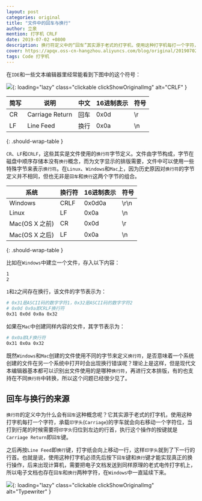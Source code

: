 ```yaml
---
layout: post
categories: original
title: "文件中的回车与换行"
author: 立泉
mention: 打字机 CRLF
date: 2019-07-02 +0800
description: 换行符定义中的“回车”其实源于老式的打字机，使用这种打字机每打一个字符，承载印字头(Carriage)的字车就会向右移动一个字符位，当打到行尾的时候需要将印字头归位到左边的行首，执行这个操作的按键就是Carriage Return回车键。
cover: https://apqx.oss-cn-hangzhou.aliyuncs.com/blog/original/20190702/typer.jpg
tags: Code 打字机
---
```


在`IDE`和一些文本编辑器里经常能看到下图中的这个符号：

![](https://apqx.oss-cn-hangzhou.aliyuncs.com/blog/original/20190702/crlf.jpg){: loading="lazy" class="clickable clickShowOriginalImg" alt="CRLF" }


| 简写 | 说明            | 中文 | 16进制表示 | 符号 |
|------|-----------------|----|------------|------|
| CR   | Carriage Return | 回车 | 0x0d       | \r   |
| LF   | Line Feed       | 换行 | 0x0a       | \n   |
{: .should-wrap-table }

`CR`、`LF`和`CRLF`，这些其实是文件使用的`换行符`字节定义。文件由字节构成，字节在磁盘中顺序存储本没有`换行`概念，而为文字显示的排版需要，文件中可以使用一些特殊字节来表示`换行符`。在`Linux`、`Windows`和`Mac`上，因为历史原因对`换行符`的字节定义并不相同，但也无非是`回车`和`换行`这两个字节的组合。


| 系统           | 换行符 | 16进制表示 | 符号 |
|----------------|--------|------------|------|
| Windows        | CRLF   | 0x0d0a     | \r\n |
| Linux          | LF     | 0x0a       | \n   |
| Mac(OS X 之前) | CR     | 0x0d       | \r   |
| Mac(OS X 之后) | LF     | 0x0a       | \n   |
{: .should-wrap-table }

比如在`Windows`中建立一个文件，存入以下内容：

```sh
1
2
```

`1`和`2`之间存在换行，该文件的字节表示为：

```sh
# 0x31是ASCII码的数字字符1，0x32是ASCII码的数字字符2
# 0x0d 0x0a即CRLF换行符
0x31 0x0d 0x0a 0x32
```

如果在`Mac`中创建同样内容的文件，其字节表示为：

```sh
# 0x0a即LF换行符
0x31 0x0a 0x32
```

既然`Windows`和`Mac`创建的文件使用不同的字节来定义`换行符`，是否意味着一个系统创建的文件在另一个系统中打开时会出现换行错误呢？理论上是这样，但是现代文本编辑器基本都可以识别出文件使用的是哪种`换行符`，再进行文本排版，有的也支持在不同`换行符`中转换，所以这个问题已经很少见了。

## 回车与换行的来源

`换行符`的定义中为什么会有`回车`这种概念呢？它其实源于老式的打字机，使用这种打字机每打一个字符，承载`印字头`(`Carriage`)的字车就会向右移动一个字符位，当打到行尾的时候需要将`印字头`归位到左边的行首，执行这个操作的按键就是`Carriage Return`即`回车`键。

之后再按`Line Feed`即`换行`键，打字纸会向上移动一行，这样`印字头`就到了下一行的行首。也就是说，使用这种打字机必须先后按下`回车`键和`换行`键才能实现真正的换行操作，后来出现计算机，需要把电子文档发送到同样原理的老式电传打字机上，所以电子文档也存在`回车`和`换行`两种字符，在`Windows`中一直延续下来。

![](https://apqx.oss-cn-hangzhou.aliyuncs.com/blog/original/20190702/typer.jpg){: loading="lazy" class="clickable clickShowOriginalImg" alt="Typewriter" }
